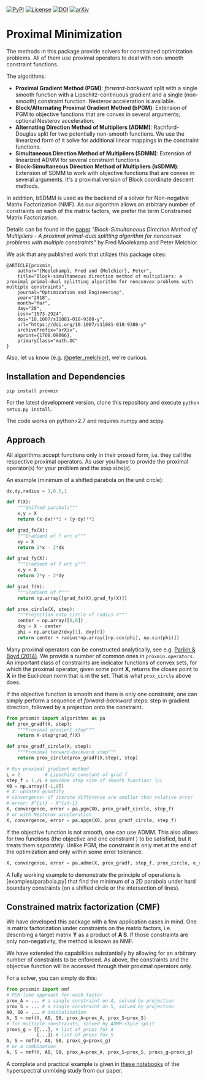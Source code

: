 [![PyPI](https://img.shields.io/pypi/v/proxmin.svg)](https://pypi.org/project/proxmin/)
[![License](https://img.shields.io/github/license/pmelchior/proxmin.svg)](https://github.com/pmelchior/proxmin/blob/master/LICENSE.md)
[![DOI](https://img.shields.io/badge/DOI-10.1007%2Fs11081--018--9380--y-blue.svg)](https://doi.org/10.1007/s11081-018-9380-y)
[![arXiv](https://img.shields.io/badge/arxiv-1708.09066-red.svg)](http://arxiv.org/abs/1708.09066)

# Proximal Minimization

The methods in this package provide solvers for constrained optimization problems. All of them use proximal operators to deal with non-smooth constraint functions.

The algorithms:

* **Proximal Gradient Method (PGM)**: *forward-backward* split with a single smooth function with a Lipschitz-continuous gradient and a single (non-smooth) constraint function. Nesterov acceleration is available.
* **Block/Alternating Proximal Gradient Method (bPGM)**: Extension of PGM to objective functions that are convex in several arguments; optional Nesterov acceleration.
* **Alternating Direction Method of Multipliers (ADMM)**: Rachford-Douglas split for two potentially non-smooth functions. We use the linearized form of it solve for additional linear mappings in the constraint functions.
* **Simultaneous Direction Method of Multipliers (SDMM)**: Extension of linearized ADMM for several constraint functions.
* **Block-Simultaneous Direction Method of Multipliers (bSDMM)**: Extension of SDMM to work with objective functions that are convex in several arguments. It's a proximal version of Block coordinate descent methods.

In addition, bSDMM is used as the backend of a solver for Non-negative Matrix Factorization (NMF). As our algorithm allows an arbitrary number of constraints on each of the matrix factors, we prefer the term Constrained Matrix Factorization.

Details can be found in the [paper](https://doi.org/10.1007/s11081-018-9380-y) *"Block-Simultaneous Direction Method of Multipliers - A proximal primal-dual splitting algorithm for nonconvex problems with multiple constraints"* by Fred Moolekamp and Peter Melchior.

We ask that any published work that utilizes this package cites:
```
@ARTICLE{proxmin,
    author="{Moolekamp}, Fred and {Melchior}, Peter",
    title="Block-simultaneous direction method of multipliers: a proximal primal-dual splitting algorithm for nonconvex problems with multiple constraints",
    journal="Optimization and Engineering",
    year="2018",
    month="Mar",
    day="20",
    issn="1573-2924",
    doi="10.1007/s11081-018-9380-y",
    url="https://doi.org/10.1007/s11081-018-9380-y"
    archivePrefix="arXiv",
    eprint={1708.09066},
    primaryClass="math.OC"
}
```
Also, let us know (e.g. [@peter_melchior](https://twitter.com/peter_melchior)), we're curious.

## Installation and Dependencies

```
pip install proxmin
```

 For the latest development version, clone this repository and execute `python setup.py install`.

The code works on python>2.7 and requires numpy and scipy.

## Approach

All algorithms accept functions only in their proxed form, i.e. they call the respective proximal operators. As user you have to provide the proximal operator(s) for your problem and the step size(s).

An example (minimum of a shifted parabola on the unit circle):

```python
dx,dy,radius = 1,0.5,1

def f(X):
    """Shifted parabola"""
    x,y = X
    return (x-dx)**2 + (y-dy)**2

def grad_fx(X):
    """Gradient of f wrt x"""
    xy = X
    return 2*x - 2*dx

def grad_fy(X):
    """Gradient of f wrt y"""
    x,y = X
    return 2*y - 2*dy

def grad_f(X):
    """Gradient of f"""
    return np.array([grad_fx(X),grad_fy(X)])

def prox_circle(X, step):
    """Projection onto circle of radius r"""
    center = np.array([0,0])
    dxy = X - center
    phi = np.arctan2(dxy[1], dxy[0])
    return center + radius*np.array([np.cos(phi), np.sin(phi)])
```

Many proximal operators can be constructed analytically, see e.g. [Parikh & Boyd (2014)](https://web.stanford.edu/~boyd/papers/prox_algs.html). We provide a number of common ones in `proxmin.operators`. An important class of constraints are indicator functions of convex sets, for which the proximal operator, given some point **X**, returns the closes point to **X** in the Euclidean norm that is in the set. That is what `prox_circle` above does.

If the objective function is smooth and there is only one constraint, one can simply perform a sequence of *forward-backward* steps:  step in gradient direction, followed by a projection onto the constraint.

```python
from proxmin import algorithms as pa
def prox_gradf(X, step):
    """Proximal gradient step"""
    return X-step*grad_f(X)

def prox_gradf_circle(X, step):
    """Proximal torward-backward step"""
    return prox_circle(prox_gradf(X,step), step)

# Run proximal gradient method
L = 2         # Lipschitz constant of grad f
step_f = 1./L # maximum step size of smooth function: 1/L
X0 = np.array([-1,0])
# X: updated quantity
# convergence: if iterate difference are smaller than relative error
# error: X^{it} - X^{it-1}
X, convergence, error = pa.pgm(X0, prox_gradf_circle, step_f)
# or with Nesterov acceleration
X, convergence, error = pa.apgm(X0, prox_gradf_circle, step_f)  
```

If the objective function is not smooth, one can use ADMM. This also allows for two functions (the objective and one constraint ) to be satisfied, but it treats them *separately*. Unlike PGM, the constraint is only met at the end of the optimization and only within some error tolerance.

```python
X, convergence, error = pa.admm(X, prox_gradf, step_f, prox_circle, e_rel=1e-3, e_abs=1e-3)
```

A fully working example to demonstrate the principle of operations is [examples/parabola.py] that find the minimum of a 2D parabola under hard boundary constraints (on a shifted circle or the intersection of lines).

## Constrained matrix factorization (CMF)

We have developed this package with a few application cases in mind. One is matrix factorization under constraints on the matrix factors, i.e. describing a target matrix **Y** as a product of **A S**. If those constraints are only non-negativity, the method is known as NMF.

We have extended the capabilities substantially by allowing for an arbitrary number of constraints to be enforced. As above, the constraints and the objective function will be accessed through their proximal operators only.

For a solver, you can simply do this:

```python
from proxmin import nmf
# PGM-like approach for each factor
prox_A = ... # a single constraint on A, solved by projection
prox_S = ... # a single constraint on S, solved by projection
A0, S0 = ... # initialization
A, S = nmf(Y, A0, S0, prox_A=prox_A, prox_S=prox_S)
# for multiple constraints, solved by ADMM-style split
proxs_g = [[...], # list of proxs for A
           [...]] # list of proxs for S
A, S = nmf(Y, A0, S0, proxs_g=proxs_g)
# or a combination
A, S = nmf(Y, A0, S0, prox_A=prox_A, prox_S=prox_S, proxs_g=proxs_g)
```

A complete and practical example is given in [these notebooks](https://github.com/fred3m/hyperspectral) of the hyperspectral unmixing study from our paper.

